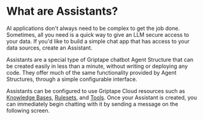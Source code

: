 # What are Assistants?

AI applications don't always need to be complex to get the job done. Sometimes, all you need is a quick way to give an LLM secure access to your data. If you'd like to build a simple chat app that has access to your data sources, create an Assistant.

Assistants are a special type of Griptape chatbot Agent Structure that can be created easily in less than a minute, without writing or deploying any code. They offer much of the same functionality provided by Agent Structures, through a simple configurable interface.

Assistants can be configured to use Griptape Cloud resources such as [Knowledge Bases](/griptape-cloud/knowledge-bases/what-are-knowledge-bases.md), [Rulesets](/griptape-cloud/rules/rulesets.md), and [Tools](/griptape-cloud/index.md). Once your Assistant is created, you can immediately begin chatting with it by sending a message on the following screen.
